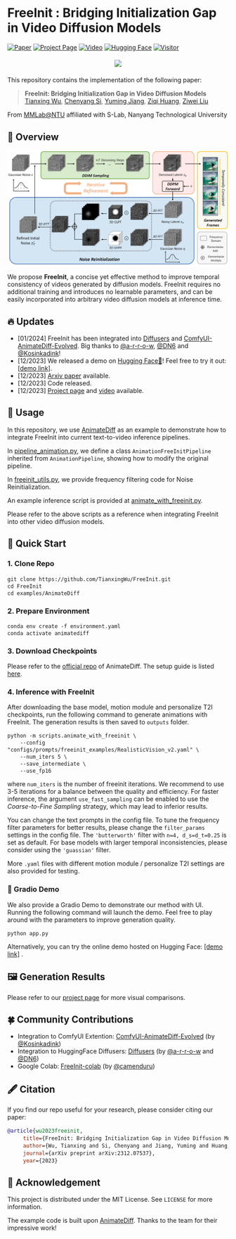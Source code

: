 # FreeInit : Bridging Initialization Gap in Video Diffusion Models

[![Paper](https://img.shields.io/badge/arXiv-Paper-b31b1b?logo=arxiv&logoColor=b31b1b)](https://arxiv.org/abs/2312.07537)
[![Project Page](https://img.shields.io/badge/Project-Website-5B7493?logo=googlechrome&logoColor=5B7493)](https://tianxingwu.github.io/pages/FreeInit/)
[![Video](https://img.shields.io/badge/YouTube-Video-red?logo=youtube&logoColor=red)](https://youtu.be/lS5IYbAqriI)
[![Hugging Face](https://img.shields.io/badge/%F0%9F%A4%97%20Demo-%20Hugging%20Face-ED7D31)](https://huggingface.co/spaces/TianxingWu/FreeInit)
[![Visitor](https://hits.seeyoufarm.com/api/count/incr/badge.svg?url=https%3A%2F%2Fgithub.com%2FTianxingWu%2FFreeInit&count_bg=%23678F74&title_bg=%23555555&icon=&icon_color=%23E7E7E7&title=Visitors&edge_flat=false)](https://hits.seeyoufarm.com)


<div>
    <h4 align="center">
        <img src="./assets/teaser.gif">
    </h4>
</div>

This repository contains the implementation of the following paper:
> **FreeInit: Bridging Initialization Gap in Video Diffusion Models**<br>
> [Tianxing Wu](https://tianxingwu.github.io/), [Chenyang Si](https://chenyangsi.github.io/), [Yuming Jiang](https://yumingj.github.io/), [Ziqi Huang](https://ziqihuangg.github.io/), [Ziwei Liu](https://liuziwei7.github.io/)<br>

From [MMLab@NTU](https://www.mmlab-ntu.com/) affiliated with S-Lab, Nanyang Technological University



## :open_book: Overview
![overall_structure](./assets/pipeline.png)

We propose **FreeInit**, a concise yet effective method to improve temporal consistency of videos generated by diffusion models. FreeInit requires no additional training and introduces no learnable parameters, and can be easily incorporated into arbitrary video diffusion models at inference time.


## :fire: Updates
- [01/2024] FreeInit has been integrated into [Diffusers](https://github.com/huggingface/diffusers) and [ComfyUI-AnimateDiff-Evolved](https://github.com/Kosinkadink/ComfyUI-AnimateDiff-Evolved). Big thanks to [@a-r-r-o-w](https://github.com/a-r-r-o-w), [@DN6](https://github.com/DN6) and [@Kosinkadink](https://github.com/Kosinkadink)!
- [12/2023] We released a demo on [Hugging Face🤗](https://huggingface.co/spaces)! Feel free to try it out: [[demo link]](https://huggingface.co/spaces/TianxingWu/FreeInit).
- [12/2023] [Arxiv paper](https://arxiv.org/abs/2312.07537) available.
- [12/2023] Code released.
- [12/2023] [Project page](https://tianxingwu.github.io/pages/FreeInit/) and [video](https://youtu.be/lS5IYbAqriI) available.

## :page_with_curl: Usage
In this repository, we use [AnimateDiff](https://animatediff.github.io/) as an example to demonstrate how to integrate FreeInit into current text-to-video inference pipelines.

In [pipeline_animation.py](examples/AnimateDiff/animatediff/pipelines/pipeline_animation.py), we define a class `AnimationFreeInitPipeline` inherited from `AnimationPipeline`, showing how to modify the original pipeline.

In [freeinit_utils.py](examples/AnimateDiff/animatediff/utils/freeinit_utils.py), we provide frequency filtering code for Noise Reinitialization.

An example inference script is provided at [animate_with_freeinit.py](examples/AnimateDiff/scripts/animate_with_freeinit.py).

Please refer to the above scripts as a reference when integrating FreeInit into other video diffusion models.



## :hammer: Quick Start

### 1. Clone Repo

```
git clone https://github.com/TianxingWu/FreeInit.git
cd FreeInit
cd examples/AnimateDiff
```

### 2. Prepare Environment

```
conda env create -f environment.yaml
conda activate animatediff
```

### 3. Download Checkpoints

Please refer to the [official repo](https://github.com/guoyww/AnimateDiff) of AnimateDiff. The setup guide is listed [here](https://github.com/guoyww/AnimateDiff/blob/main/__assets__/docs/animatediff.md).


### 4. Inference with FreeInit
After downloading the base model, motion module and personalize T2I checkpoints, run the following command to generate animations with FreeInit. The generation results is then saved to `outputs` folder.
```
python -m scripts.animate_with_freeinit \
    --config "configs/prompts/freeinit_examples/RealisticVision_v2.yaml" \
    --num_iters 5 \
    --save_intermediate \
    --use_fp16
```
where `num_iters` is the number of freeinit iterations. We recommend to use 3-5 iterations for a balance between the quality and efficiency. For faster inference, the argument `use_fast_sampling` can be enabled to use the *Coarse-to-Fine Sampling* strategy, which may lead to inferior results.

You can change the text prompts in the config file. To tune the frequency filter parameters for better results, please change the `filter_params` settings in the config file. The `'butterworth'` filter with `n=4, d_s=d_t=0.25` is set as default. For base models with larger temporal inconsistencies, please consider using the `'guassian'` filter.


More `.yaml` files with different motion module / personalize T2I settings are also provided for testing.

### 🤗 Gradio Demo

We also provide a Gradio Demo to demonstrate our method with UI. Running the following command will launch the demo. Feel free to play around with the parameters to improve generation quality.

```
python app.py
```
Alternatively, you can try the online demo hosted on Hugging Face: [[demo link]](https://huggingface.co/spaces/TianxingWu/FreeInit) .

## :framed_picture: Generation Results

Please refer to our [project page](https://tianxingwu.github.io/pages/FreeInit/) for more visual comparisons.

## :four_leaf_clover: Community Contributions

- Integration to ComfyUI Extention: [ComfyUI-AnimateDiff-Evolved](https://github.com/Kosinkadink/ComfyUI-AnimateDiff-Evolved) (by [@Kosinkadink](https://github.com/Kosinkadink))
- Integration to HuggingFace Diffusers: [Diffusers](https://github.com/huggingface/diffusers) (by [@a-r-r-o-w](https://github.com/a-r-r-o-w) and [@DN6](https://github.com/DN6))
- Google Colab: [FreeInit-colab](https://github.com/camenduru/FreeInit-colab) (by [@camenduru](https://github.com/camenduru))

## :fountain_pen: Citation

   If you find our repo useful for your research, please consider citing our paper:

   ```bibtex
   @article{wu2023freeinit,
        title={FreeInit: Bridging Initialization Gap in Video Diffusion Models},
        author={Wu, Tianxing and Si, Chenyang and Jiang, Yuming and Huang, Ziqi and Liu, Ziwei},
        journal={arXiv preprint arXiv:2312.07537},
        year={2023}
   ```


## :white_heart: Acknowledgement

This project is distributed under the MIT License. See `LICENSE` for more information.

The example code is built upon [AnimateDiff](https://github.com/guoyww/AnimateDiff). Thanks to the team for their impressive work!
